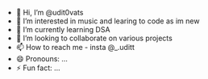 - 👋 Hi, I’m @udit0vats
- 👀 I’m interested in music and learing to code as im new
- 🌱 I’m currently learning DSA
- 💞️ I’m looking to collaborate on various projects
- 📫 How to reach me - insta @_.uditt
- 😄 Pronouns: ...
- ⚡ Fun fact: ...

<!---
udit0vats/udit0vats is a ✨ special ✨ repository because its `README.md` (this file) appears on your GitHub profile.
You can click the Preview link to take a look at your changes.
--->
